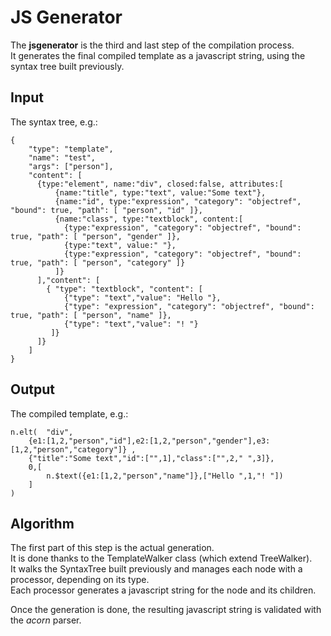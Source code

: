 # JS Generator #

The **jsgenerator** is the third and last step of the compilation process.  
It generates the final compiled template as a javascript string, using the syntax tree built previously.

## Input ##
The syntax tree, e.g.:
```
{
    "type": "template",
    "name": "test",
    "args": ["person"],
    "content": [
      {type:"element", name:"div", closed:false, attributes:[
          {name:"title", type:"text", value:"Some text"},
          {name:"id", type:"expression", "category": "objectref", "bound": true, "path": [ "person", "id" ]},
          {name:"class", type:"textblock", content:[
            {type:"expression", "category": "objectref", "bound": true, "path": [ "person", "gender" ]},
            {type:"text", value:" "},
            {type:"expression", "category": "objectref", "bound": true, "path": [ "person", "category" ]}
          ]}
      ],"content": [
        { "type": "textblock", "content": [
            {"type": "text","value": "Hello "},
            {"type": "expression", "category": "objectref", "bound": true, "path": [ "person", "name" ]},
            {"type": "text","value": "! "}
         ]}
      ]}
    ]
}
```

## Output ##
The compiled template, e.g.:
```
n.elt(  "div", 
    {e1:[1,2,"person","id"],e2:[1,2,"person","gender"],e3:[1,2,"person","category"]} ,
    {"title":"Some text","id":["",1],"class":["",2," ",3]},
    0,[
        n.$text({e1:[1,2,"person","name"]},["Hello ",1,"! "])
    ]
)
```

## Algorithm ##

The first part of this step is the actual generation.  
It is done thanks to the TemplateWalker class (which extend TreeWalker).  
It walks the SyntaxTree built previously and manages each node with a processor, depending on its type.  
Each processor generates a javascript string for the node and its children.  
  
Once the generation is done, the resulting javascript string is validated with the *acorn* parser.